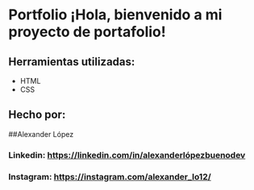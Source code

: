 # Portfolio ¡Hola, bienvenido a mi proyecto de portafolio!

## Herramientas utilizadas:

* HTML
* CSS
  
## Hecho por:

##Alexander López

### Linkedin: https://linkedin.com/in/alexanderlópezbuenodev
### Instagram: https://instagram.com/alexander_lo12/
